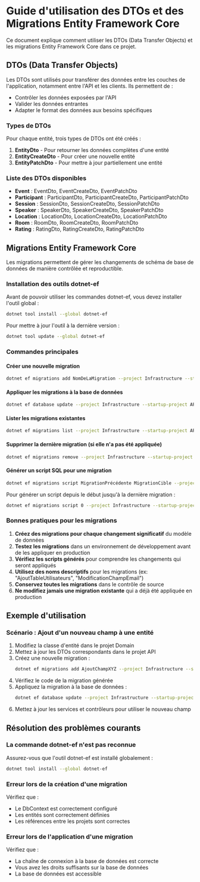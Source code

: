# Guide d'utilisation des DTOs et des Migrations Entity Framework Core

Ce document explique comment utiliser les DTOs (Data Transfer Objects) et les migrations Entity Framework Core dans ce projet.

## DTOs (Data Transfer Objects)

Les DTOs sont utilisés pour transférer des données entre les couches de l'application, notamment entre l'API et les clients. Ils permettent de :
- Contrôler les données exposées par l'API
- Valider les données entrantes
- Adapter le format des données aux besoins spécifiques

### Types de DTOs

Pour chaque entité, trois types de DTOs ont été créés :

1. **EntityDto** - Pour retourner les données complètes d'une entité
2. **EntityCreateDto** - Pour créer une nouvelle entité
3. **EntityPatchDto** - Pour mettre à jour partiellement une entité

### Liste des DTOs disponibles

- **Event** : EventDto, EventCreateDto, EventPatchDto
- **Participant** : ParticipantDto, ParticipantCreateDto, ParticipantPatchDto
- **Session** : SessionDto, SessionCreateDto, SessionPatchDto
- **Speaker** : SpeakerDto, SpeakerCreateDto, SpeakerPatchDto
- **Location** : LocationDto, LocationCreateDto, LocationPatchDto
- **Room** : RoomDto, RoomCreateDto, RoomPatchDto
- **Rating** : RatingDto, RatingCreateDto, RatingPatchDto

## Migrations Entity Framework Core

Les migrations permettent de gérer les changements de schéma de base de données de manière contrôlée et reproductible.

### Installation des outils dotnet-ef

Avant de pouvoir utiliser les commandes dotnet-ef, vous devez installer l'outil global :

```bash
dotnet tool install --global dotnet-ef
```

Pour mettre à jour l'outil à la dernière version :

```bash
dotnet tool update --global dotnet-ef
```

### Commandes principales

#### Créer une nouvelle migration

```bash
dotnet ef migrations add NomDeLaMigration --project Infrastructure --startup-project API
```

#### Appliquer les migrations à la base de données

```bash
dotnet ef database update --project Infrastructure --startup-project API
```

#### Lister les migrations existantes

```bash
dotnet ef migrations list --project Infrastructure --startup-project API
```

#### Supprimer la dernière migration (si elle n'a pas été appliquée)

```bash
dotnet ef migrations remove --project Infrastructure --startup-project API
```

#### Générer un script SQL pour une migration

```bash
dotnet ef migrations script MigrationPrécédente MigrationCible --project Infrastructure --startup-project API --output script.sql
```

Pour générer un script depuis le début jusqu'à la dernière migration :

```bash
dotnet ef migrations script 0 --project Infrastructure --startup-project API --output script.sql
```

### Bonnes pratiques pour les migrations

1. **Créez des migrations pour chaque changement significatif** du modèle de données
2. **Testez les migrations** dans un environnement de développement avant de les appliquer en production
3. **Vérifiez les scripts générés** pour comprendre les changements qui seront appliqués
4. **Utilisez des noms descriptifs** pour les migrations (ex: "AjoutTableUtilisateurs", "ModificationChampEmail")
5. **Conservez toutes les migrations** dans le contrôle de source
6. **Ne modifiez jamais une migration existante** qui a déjà été appliquée en production

## Exemple d'utilisation

### Scénario : Ajout d'un nouveau champ à une entité

1. Modifiez la classe d'entité dans le projet Domain
2. Mettez à jour les DTOs correspondants dans le projet API
3. Créez une nouvelle migration :
   ```bash
   dotnet ef migrations add AjoutChampXYZ --project Infrastructure --startup-project API
   ```
4. Vérifiez le code de la migration générée
5. Appliquez la migration à la base de données :
   ```bash
   dotnet ef database update --project Infrastructure --startup-project API
   ```
6. Mettez à jour les services et contrôleurs pour utiliser le nouveau champ

## Résolution des problèmes courants

### La commande dotnet-ef n'est pas reconnue

Assurez-vous que l'outil dotnet-ef est installé globalement :
```bash
dotnet tool install --global dotnet-ef
```

### Erreur lors de la création d'une migration

Vérifiez que :
- Le DbContext est correctement configuré
- Les entités sont correctement définies
- Les références entre les projets sont correctes

### Erreur lors de l'application d'une migration

Vérifiez que :
- La chaîne de connexion à la base de données est correcte
- Vous avez les droits suffisants sur la base de données
- La base de données est accessible